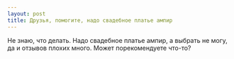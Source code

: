 ```yaml
---
layout: post 
title: Друзья, помогите, надо свадебное платье ампир 
--- 
```

Не знаю, что делать. Надо свадебное платье ампир, а выбрать не могу, да и отзывов плохих много. Может порекомендуете что-то?